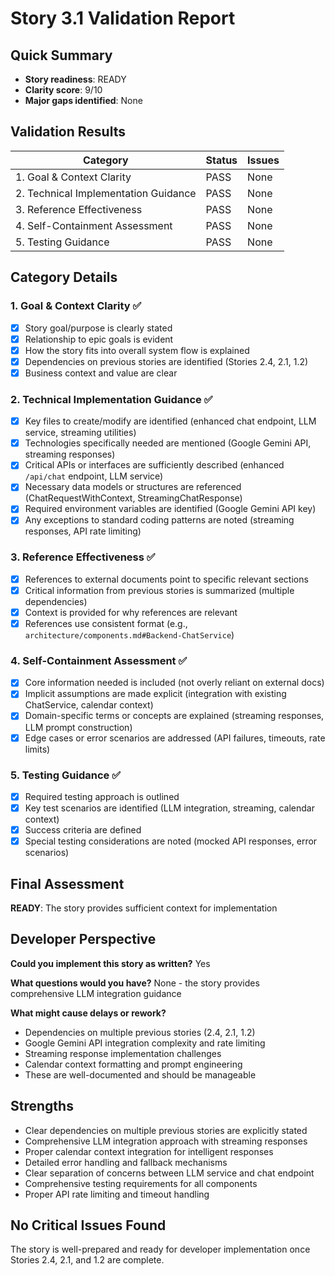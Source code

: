 # Story 3.1 Validation Report

## Quick Summary

- **Story readiness**: READY
- **Clarity score**: 9/10
- **Major gaps identified**: None

## Validation Results

| Category                             | Status | Issues |
| ------------------------------------ | ------ | ------ |
| 1. Goal & Context Clarity            | PASS   | None   |
| 2. Technical Implementation Guidance | PASS   | None   |
| 3. Reference Effectiveness           | PASS   | None   |
| 4. Self-Containment Assessment       | PASS   | None   |
| 5. Testing Guidance                  | PASS   | None   |

## Category Details

### 1. Goal & Context Clarity ✅

- [x] Story goal/purpose is clearly stated
- [x] Relationship to epic goals is evident
- [x] How the story fits into overall system flow is explained
- [x] Dependencies on previous stories are identified (Stories 2.4, 2.1, 1.2)
- [x] Business context and value are clear

### 2. Technical Implementation Guidance ✅

- [x] Key files to create/modify are identified (enhanced chat endpoint, LLM service, streaming utilities)
- [x] Technologies specifically needed are mentioned (Google Gemini API, streaming responses)
- [x] Critical APIs or interfaces are sufficiently described (enhanced `/api/chat` endpoint, LLM service)
- [x] Necessary data models or structures are referenced (ChatRequestWithContext, StreamingChatResponse)
- [x] Required environment variables are identified (Google Gemini API key)
- [x] Any exceptions to standard coding patterns are noted (streaming responses, API rate limiting)

### 3. Reference Effectiveness ✅

- [x] References to external documents point to specific relevant sections
- [x] Critical information from previous stories is summarized (multiple dependencies)
- [x] Context is provided for why references are relevant
- [x] References use consistent format (e.g., `architecture/components.md#Backend-ChatService`)

### 4. Self-Containment Assessment ✅

- [x] Core information needed is included (not overly reliant on external docs)
- [x] Implicit assumptions are made explicit (integration with existing ChatService, calendar context)
- [x] Domain-specific terms or concepts are explained (streaming responses, LLM prompt construction)
- [x] Edge cases or error scenarios are addressed (API failures, timeouts, rate limits)

### 5. Testing Guidance ✅

- [x] Required testing approach is outlined
- [x] Key test scenarios are identified (LLM integration, streaming, calendar context)
- [x] Success criteria are defined
- [x] Special testing considerations are noted (mocked API responses, error scenarios)

## Final Assessment

**READY**: The story provides sufficient context for implementation

## Developer Perspective

**Could you implement this story as written?** Yes

**What questions would you have?** None - the story provides comprehensive LLM integration guidance

**What might cause delays or rework?**

- Dependencies on multiple previous stories (2.4, 2.1, 1.2)
- Google Gemini API integration complexity and rate limiting
- Streaming response implementation challenges
- Calendar context formatting and prompt engineering
- These are well-documented and should be manageable

## Strengths

- Clear dependencies on multiple previous stories are explicitly stated
- Comprehensive LLM integration approach with streaming responses
- Proper calendar context integration for intelligent responses
- Detailed error handling and fallback mechanisms
- Clear separation of concerns between LLM service and chat endpoint
- Comprehensive testing requirements for all components
- Proper API rate limiting and timeout handling

## No Critical Issues Found

The story is well-prepared and ready for developer implementation once Stories 2.4, 2.1, and 1.2 are complete.
